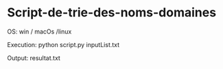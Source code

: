 # Script-de-trie-des-noms-domaines

OS: win / macOs /linux

Execution: python script.py inputList.txt

Output: resultat.txt
